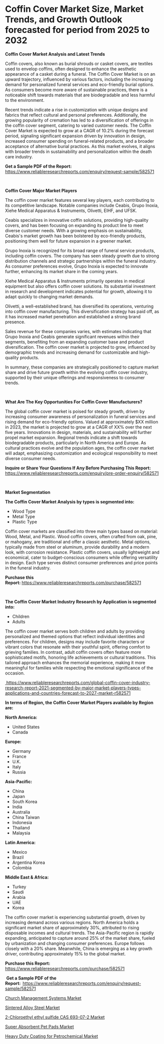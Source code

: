 <p><h1>Coffin Cover Market Size, Market Trends, and Growth Outlook forecasted for period from 2025 to 2032</h1></p><p><strong>Coffin Cover Market Analysis and Latest Trends</strong></p>
<p><p>Coffin covers, also known as burial shrouds or casket covers, are textiles used to envelop coffins, often designed to enhance the aesthetic appearance of a casket during a funeral. The Coffin Cover Market is on an upward trajectory, influenced by various factors, including the increasing demand for personalized funeral services and eco-friendly burial options. As consumers become more aware of sustainable practices, there is a noticeable shift towards materials that are biodegradable and less harmful to the environment.</p><p>Recent trends indicate a rise in customization with unique designs and fabrics that reflect cultural and personal preferences. Additionally, the growing popularity of cremation has led to a diversification of offerings in the coffin cover segment, catering to varied customer needs. The Coffin Cover Market is expected to grow at a CAGR of 10.2% during the forecast period, signaling significant expansion driven by innovation in design, increased consumer spending on funeral-related products, and a broader acceptance of alternative burial practices. As this market evolves, it aligns with broader trends in sustainability and personalization within the death care industry.</p></p>
<p><strong>Get a Sample PDF of the Report:&nbsp;</strong> <a href="https://www.reliableresearchreports.com/enquiry/request-sample/582571?utm_campaign=24&utm_medium=2&utm_source=Github&utm_content=ia&utm_term=23032025&utm_id=coffin-cover">https://www.reliableresearchreports.com/enquiry/request-sample/582571</a></p>
<p>&nbsp;</p>
<p><strong>Coffin Cover Major Market Players</strong></p>
<p><p>The coffin cover market features several key players, each contributing to its competitive landscape. Notable companies include Ceabis, Grupo Inoxia, Xiehe Medical Apparatus & Instruments, Olivetti, EIHF, and UFSK. </p><p>Ceabis specializes in innovative coffin solutions, providing high-quality covers, and has been focusing on expanding its product line to meet diverse customer needs. With a growing emphasis on sustainability, Ceabis's market growth has been bolstered by eco-friendly products, positioning them well for future expansion in a greener market.</p><p>Grupo Inoxia is recognized for its broad range of funeral service products, including coffin covers. The company has seen steady growth due to strong distribution channels and strategic partnerships within the funeral industry. As consumer preferences evolve, Grupo Inoxia is expected to innovate further, enhancing its market share in the coming years.</p><p>Xiehe Medical Apparatus & Instruments primarily operates in medical equipment but also offers coffin cover solutions. Its substantial investment in research and development indicates potential for growth, allowing it to adapt quickly to changing market demands.</p><p>Olivetti, a well-established brand, has diversified its operations, venturing into coffin cover manufacturing. This diversification strategy has paid off, as it has increased market penetration and established a strong brand presence.</p><p>Sales revenue for these companies varies, with estimates indicating that Grupo Inoxia and Ceabis generate significant revenues within their segments, benefiting from an expanding customer base and product diversification. The coffin cover market is projected to grow, influenced by demographic trends and increasing demand for customizable and high-quality products.</p><p>In summary, these companies are strategically positioned to capture market share and drive future growth within the evolving coffin cover industry, supported by their unique offerings and responsiveness to consumer trends.</p></p>
<p>&nbsp;</p>
<p><strong>What Are The Key Opportunities For Coffin Cover Manufacturers?</strong></p>
<p><p>The global coffin cover market is poised for steady growth, driven by increasing consumer awareness of personalization in funeral services and rising demand for eco-friendly options. Valued at approximately $XX million in 2023, the market is projected to grow at a CAGR of XX% over the next five years. Innovations in design, materials, and sustainability will further propel market expansion. Regional trends indicate a shift towards biodegradable products, particularly in North America and Europe. As cultural practices evolve and the population ages, the coffin cover market will adapt, emphasizing customization and ecological responsibility to meet diverse consumer needs.</p></p>
<p><strong>Inquire or Share Your Questions If Any Before Purchasing This Report:</strong> <a href="https://www.reliableresearchreports.com/enquiry/pre-order-enquiry/582571?utm_campaign=24&utm_medium=2&utm_source=Github&utm_content=ia&utm_term=23032025&utm_id=coffin-cover">https://www.reliableresearchreports.com/enquiry/pre-order-enquiry/582571</a></p>
<p>&nbsp;</p>
<p><strong>Market Segmentation</strong></p>
<p><strong>The Coffin Cover Market Analysis by types is segmented into:</strong></p>
<p><ul><li>Wood Type</li><li>Metal Type</li><li>Plastic Type</li></ul></p>
<p><p>Coffin cover markets are classified into three main types based on material: Wood, Metal, and Plastic. Wood coffin covers, often crafted from oak, pine, or mahogany, are traditional and offer a classic aesthetic. Metal options, typically made from steel or aluminum, provide durability and a modern look, with corrosion resistance. Plastic coffin covers, usually lightweight and economical, cater to budget-conscious consumers while offering versatility in design. Each type serves distinct consumer preferences and price points in the funeral industry.</p></p>
<p><strong>Purchase this Report:&nbsp;</strong><a href="https://www.reliableresearchreports.com/purchase/582571?utm_campaign=24&utm_medium=2&utm_source=Github&utm_content=ia&utm_term=23032025&utm_id=coffin-cover">https://www.reliableresearchreports.com/purchase/582571</a></p>
<p>&nbsp;</p>
<p><strong>The Coffin Cover Market Industry Research by Application is segmented into:</strong></p>
<p><ul><li>Children</li><li>Adults</li></ul></p>
<p><p>The coffin cover market serves both children and adults by providing personalized and themed options that reflect individual identities and preferences. For children, designs may include favorite characters or vibrant colors that resonate with their youthful spirit, offering comfort to grieving families. In contrast, adult coffin covers often feature more sophisticated motifs, honoring life achievements or cultural traditions. This tailored approach enhances the memorial experience, making it more meaningful for families while respecting the emotional significance of the occasion.</p></p>
<p><a href="https://www.reliableresearchreports.com/global-coffin-cover-industry-research-report-2021-segmented-by-major-market-players-types-applications-and-countries-forecast-to-2027-market-r582571?utm_campaign=24&utm_medium=2&utm_source=Github&utm_content=ia&utm_term=23032025&utm_id=coffin-cover">&nbsp;https://www.reliableresearchreports.com/global-coffin-cover-industry-research-report-2021-segmented-by-major-market-players-types-applications-and-countries-forecast-to-2027-market-r582571</a></p>
<p><strong>In terms of Region, the Coffin Cover Market Players available by Region are:</strong></p>
<p>
    <p> <strong> North America: </strong>
        <ul>
            <li>United States</li>
            <li>Canada</li>
        </ul>
        </p> 
    <p> <strong> Europe: </strong>
        <ul>
            <li>Germany</li>
            <li>France</li>
            <li>U.K.</li>
            <li>Italy</li>
            <li>Russia</li>
        </ul>
        </p> 
    <p> <strong> Asia-Pacific: </strong>
        <ul>
            <li>China</li>
            <li>Japan</li>
            <li>South Korea</li>
            <li>India</li>
            <li>Australia</li>
            <li>China Taiwan</li>
            <li>Indonesia</li>
            <li>Thailand</li>
            <li>Malaysia</li>
        </ul>
        </p> 
    <p> <strong> Latin America: </strong>
        <ul>
            <li>Mexico</li>
            <li>Brazil</li>
            <li>Argentina Korea</li>
            <li>Colombia</li>
        </ul>
        </p> 
    <p> <strong> Middle East & Africa: </strong>
        <ul>
            <li>Turkey</li>
            <li>Saudi</li>
            <li>Arabia</li>
            <li>UAE</li>
            <li>Korea</li>
        </ul>
    </p>
    </p>
<p><p>The coffin cover market is experiencing substantial growth, driven by increasing demand across various regions. North America holds a significant market share of approximately 30%, attributed to rising disposable incomes and cultural trends. The Asia-Pacific region is rapidly expanding, anticipated to capture around 25% of the market share, fueled by urbanization and changing consumer preferences. Europe follows closely with a 20% share. Meanwhile, China is emerging as a key growth driver, contributing approximately 15% to the global market.</p></p>
<p><strong>Purchase this Report: </strong><a href="https://www.reliableresearchreports.com/purchase/582571?utm_campaign=24&utm_medium=2&utm_source=Github&utm_content=ia&utm_term=23032025&utm_id=coffin-cover">https://www.reliableresearchreports.com/purchase/582571</a></p>
<p>&nbsp;<strong>Get a Sample PDF of the Report:&nbsp;&nbsp;</strong><a href="https://www.reliableresearchreports.com/enquiry/request-sample/582571?utm_campaign=24&utm_medium=2&utm_source=Github&utm_content=ia&utm_term=23032025&utm_id=coffin-cover">https://www.reliableresearchreports.com/enquiry/request-sample/582571</a></p>
<p><strong></strong></p>
<p><p><a href="https://github.com/ayondaylos/Market-Research-Report-List-1/blob/main/church-management-systems-market.md?utm_campaign=24&utm_medium=2&utm_source=Github&utm_content=ia&utm_term=23032025&utm_id=coffin-cover">Church Management Systems Market</a></p><p><a href="https://github.com/laveeasaadrh/Market-Research-Report-List-1/blob/main/sintered-alloy-steel-market.md?utm_campaign=24&utm_medium=2&utm_source=Github&utm_content=ia&utm_term=23032025&utm_id=coffin-cover">Sintered Alloy Steel Market</a></p><p><a href="https://github.com/leoustolja/Market-Research-Report-List-1/blob/main/2-chloroethyl-ethyl-sulfide-cas-693-07-2-market.md?utm_campaign=24&utm_medium=2&utm_source=Github&utm_content=ia&utm_term=23032025&utm_id=coffin-cover">2-Chloroethyl ethyl sulfide CAS 693-07-2 Market</a></p><p><a href="https://github.com/swaftaenglem/Market-Research-Report-List-1/blob/main/super-absorbent-pet-pads-market.md?utm_campaign=24&utm_medium=2&utm_source=Github&utm_content=ia&utm_term=23032025&utm_id=coffin-cover">Super Absorbent Pet Pads Market</a></p><p><a href="https://github.com/bichukapac/Market-Research-Report-List-1/blob/main/heavy-duty-coating-for-petrochemical-market.md?utm_campaign=24&utm_medium=2&utm_source=Github&utm_content=ia&utm_term=23032025&utm_id=coffin-cover">Heavy Duty Coating for Petrochemical Market</a></p></p>